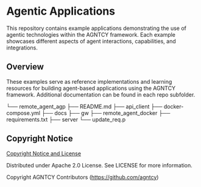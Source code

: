 # Agentic Applications

This repository contains example applications demonstrating the use of agentic
technologies within the AGNTCY framework. Each example showcases different
aspects of agent interactions, capabilities, and integrations.

## Overview

These examples serve as reference implementations and learning resources for
building agent-based applications using the AGNTCY framework. Additional
documentation can be found in each repo subfolder.

└── remote_agent_agp
    ├── README.md
    ├── api_client
    ├── docker-compose.yml
    ├── docs
    ├── gw
    ├── remote_agent_docker
    ├── requirements.txt
    ├── server
    └── update_req.p

## Copyright Notice

[Copyright Notice and License](./LICENSE.md)

Distributed under Apache 2.0 License. See LICENSE for more information.

Copyright AGNTCY Contributors (https://github.com/agntcy)
